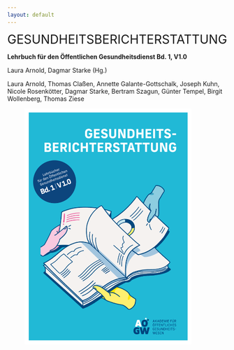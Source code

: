 ```yaml
---
layout: default
---
```

<big style="font-size:2em;">GESUNDHEITSBERICHTERSTATTUNG</big>

**Lehrbuch für den Öffentlichen Gesundheitsdienst Bd. 1,  V1.0**


Laura Arnold, Dagmar Starke (Hg.)

Laura Arnold, Thomas Claßen, Annette Galante-Gottschalk, Joseph Kuhn, Nicole Rosenkötter, Dagmar Starke, Bertram Szagun, Günter Tempel, Birgit Wollenberg, Thomas Ziese

 <figure>
  <img src="./media/GBE_COVER_U1.png" alt="Gesundheitsberichterstattung Cover U1" style="width:90%">
 </figure> 








